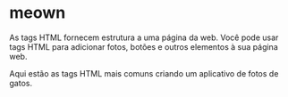 # meown

As tags HTML fornecem estrutura a uma página da web. Você pode usar tags HTML para adicionar fotos, botões e outros elementos à sua página web.

Aqui estão as tags HTML mais comuns criando um aplicativo de fotos de gatos.
